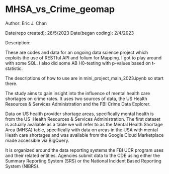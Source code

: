 # MHSA_vs_Crime_geomap

Author: Eric J. Chan

Date(repo created):  26/5/2023
Date(began coding):   2/4/2023

Description:

These are codes and data for an ongoing data science project which exploits the use of RESTful API 
and folium for Mapping. I got to play around with some SQL. 
I also did some AB H0-testing with p-values based on t-statistic. 

The descriptions of how to use are in mini_project_main_2023.ipynb so start there.

The study aims to gain insight into the influence of mental health care shortages on crime rates. 
It uses two sources of data, the US Health Resources & Services Administration and the FBI Crime Data Explorer.

Data on US health provider shortage areas, specifically mental health is from the US  Health Resources & Services Administration. The first dataset is actually avaliable as a table we will refer to as the Mental Health Shortage Area (MHSA) table, specifically with data on areas in the USA with mental Heath care shortages and was available from the Google Cloud Marketplace made accessible via BigQuery. 

It is organized around the data reporting systems the FBI UCR program uses and their related entities.
Agencies submit data to the CDE using either the Summary Reporting System (SRS) or the National Incident Based Reporting System (NIBRS). 

   
